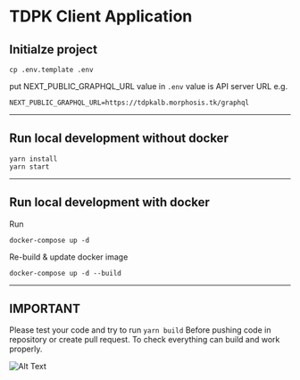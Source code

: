 # TDPK Client Application

## Initialze project

```
cp .env.template .env
```

put NEXT_PUBLIC_GRAPHQL_URL value in `.env`
value is API server URL e.g.

```
NEXT_PUBLIC_GRAPHQL_URL=https://tdpkalb.morphosis.tk/graphql
```

---

## Run local development without docker

```
yarn install
yarn start
```

---

## Run local development with docker

Run
```
docker-compose up -d
```

Re-build & update docker image
```
docker-compose up -d --build
```

---
## IMPORTANT

Please test your code and try to run `yarn build` Before pushing code in repository or create pull request. To check everything can build and work properly.

![Alt Text](https://media.giphy.com/media/PK5CQPd6rCF3y/giphy.gif)